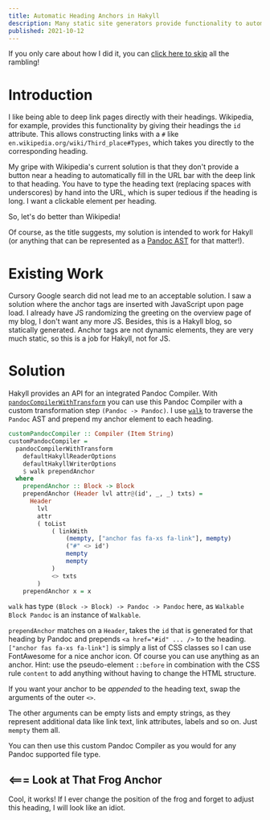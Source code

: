 ```yaml
---
title: Automatic Heading Anchors in Hakyll
description: Many static site generators provide functionality to automatically insert anchors for headings. Hakyll does not (yet), so I illustrate a simple way to do it yourself.
published: 2021-10-12
---
```


If you only care about how I did it, you can [click here to skip](#solution) all the rambling!

# Introduction
I like being able to deep link pages directly with their headings. Wikipedia, for example, provides this functionality by giving their headings the `id` attribute. This allows constructing links with a `#` like `en.wikipedia.org/wiki/Third_place#Types`, which takes you directly to the corresponding heading.

My gripe with Wikipedia's current solution is that they don't provide a button near a heading to automatically fill in the URL bar with the deep link to that heading. You have to type the heading text (replacing spaces with underscores) by hand into the URL, which is super tedious if the heading is long. I want a clickable element per heading.

So, let's do better than Wikipedia!

Of course, as the title suggests, my solution is intended to work for Hakyll (or anything that can be represented as a [Pandoc AST](https://hackage.haskell.org/package/pandoc-types) for that matter!).

# Existing Work
Cursory Google search did not lead me to an acceptable solution. I saw a solution where the anchor tags are inserted with JavaScript upon page load. I already have JS randomizing the greeting on the overview page of my blog, I don't want any more JS. Besides, this is a Hakyll blog, so statically generated. Anchor tags are not dynamic elements, they are very much static, so this is a job for Hakyll, not for JS.

# Solution
Hakyll provides an API for an integrated Pandoc Compiler. With [`pandocCompilerWithTransform`](https://hackage.haskell.org/package/hakyll-4.15.0.1/docs/Hakyll-Web-Pandoc.html#v:pandocCompilerWithTransform) you can use this Pandoc Compiler with a custom transformation step `(Pandoc -> Pandoc)`. I use [`walk`](https://hackage.haskell.org/package/pandoc-types-1.22/docs/Text-Pandoc-Walk.html#v:walk) to traverse the `Pandoc` AST and prepend my anchor element to each heading.

```haskell
customPandocCompiler :: Compiler (Item String)
customPandocCompiler =
  pandocCompilerWithTransform
    defaultHakyllReaderOptions
    defaultHakyllWriterOptions
    $ walk prependAnchor
  where
    prependAnchor :: Block -> Block
    prependAnchor (Header lvl attr@(id', _, _) txts) =
      Header
        lvl
        attr
        ( toList
            ( linkWith
                (mempty, ["anchor fas fa-xs fa-link"], mempty)
                ("#" <> id')
                mempty
                mempty
            )
            <> txts
        )
    prependAnchor x = x
```
`walk` has type `(Block -> Block) -> Pandoc -> Pandoc` here, as `Walkable Block Pandoc` is an instance of `Walkable`.

`prependAnchor` matches on a `Header`, takes the `id` that is generated for that heading by Pandoc and prepends `<a href="#id" ... />` to the heading. `["anchor fas fa-xs fa-link"]` is simply a list of CSS classes so I can use FontAwesome for a nice anchor icon. Of course you can use anything as an anchor. Hint: use the pseudo-element `::before` in combination with the CSS rule `content` to add anything without having to change the HTML structure.

If you want your anchor to be *appended* to the heading text, swap the arguments of the outer `<>`.

The other arguments can be empty lists and empty strings, as they represent additional data like link text, link attributes, labels and so on. Just `mempty` them all.

You can then use this custom Pandoc Compiler as you would for any Pandoc supported file type.

## <=== Look at That Frog Anchor
Cool, it works! If I ever change the position of the frog and forget to adjust this heading, I will look like an idiot.

<style>
#look-at-that-frog-anchor > .anchor::before {
  content: "🐸"
}
</style>
